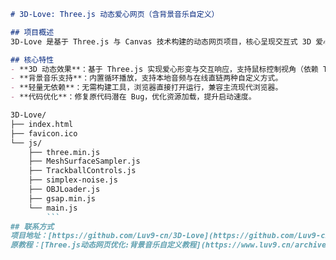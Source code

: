 ```markdown
# 3D-Love: Three.js 动态爱心网页（含背景音乐自定义）

## 项目概述
3D-Love 是基于 Three.js 与 Canvas 技术构建的动态网页项目，核心呈现交互式 3D 爱心动画效果。项目在开源代码基础上优化，修复兼容性问题与性能瓶颈，新增背景音乐自定义功能，提供沉浸式体验，适用于个人展示、节日祝福等场景。

## 核心特性
- **3D 动态效果**：基于 Three.js 实现爱心形变与交互响应，支持鼠标控制视角（依赖 TrackballControls）。
- **背景音乐支持**：内置循环播放，支持本地音频与在线直链两种自定义方式。
- **轻量无依赖**：无需构建工具，浏览器直接打开运行，兼容主流现代浏览器。
- **代码优化**：修复原代码潜在 Bug，优化资源加载，提升启动速度。

3D-Love/
├── index.html
├── favicon.ico
└── js/
    ├── three.min.js
    ├── MeshSurfaceSampler.js
    ├── TrackballControls.js
    ├── simplex-noise.js
    ├── OBJLoader.js
    ├── gsap.min.js
    └── main.js
        ```
## 联系方式
项目地址：[https://github.com/Luv9-cn/3D-Love](https://github.com/Luv9-cn/3D-Love)
原教程：[Three.js动态网页优化:背景音乐自定义教程](https://www.luv9.cn/archives/t5jgvsVX)

